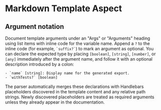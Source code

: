 # Markdown Template Aspect

## Argument notation

Document template arguments under an "Args" or "Arguments" heading using list items with inline code for the variable name. Append a `?` to the inline code (for example, `` `suffix?` ``) to mark an argument as optional. You can declare the expected type by placing `[boolean]`, `[string]`, `[number]`, or `[any]` immediately after the argument name, and follow it with an optional description introduced by a colon:

```
- `name` [string]: Display name for the generated export.
- `withTests?` [boolean]
```

The parser automatically merges these declarations with Handlebars placeholders discovered in the template content and any relative path strings. Newly discovered placeholders are treated as required arguments unless they already appear in the documentation.
